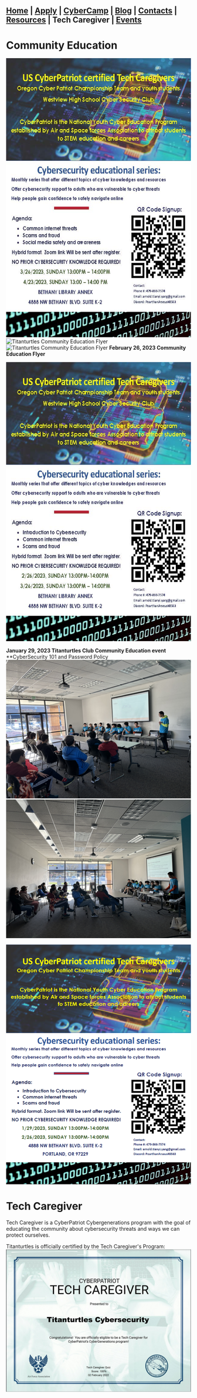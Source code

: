 ## [Home](./index.html) | [Apply](./apply.html) | [CyberCamp](./cybercamp.html) | [Blog](./blog.html) | [Contacts](./contacts.html) | [Resources](./resources.html) | **Tech Caregiver | [Events](./events.html)**

# Community Education
![Titanturtles Community Education Flyer](./assets/images/TechCaregiverflyerMarAPR2023.jpg)
![Titanturtles Community Education Flyer](./assets/images/IMG_8162[1].JPG)
![Titanturtles Community Education Flyer](./assets/images/IMG_8161[1].JPG)
**February 26, 2023 Community Education Flyer**

![Titanturtles Community Education Flyer](./assets/images/TechCaregiverflyerFebMar2023.jpg)

**January 29, 2023 Titanturtles Club Community Education event**
**CyberSecurity 101 and Password Policy
![Titanturtles Community Education Flyer](./assets/images/IMG_7601[1].JPG)
![Titanturtles Community Education Flyer](./assets/images/IMG_7590[1].JPG)

![Titanturtles Community Education Flyer](./assets/images/JanFebFlyer2023.PNG)
# Tech Caregiver
Tech Caregiver is a CyberPatriot Cybergenerations program with the goal of educating the community about cybersecurity threats and ways we can protect ourselves.

Titanturtles is officially certified by the Tech Caregiver's Program:
![Titanturtles Cybersecurity Club Certificate](./assets/images/Certificate-titanturtles.jpg)

